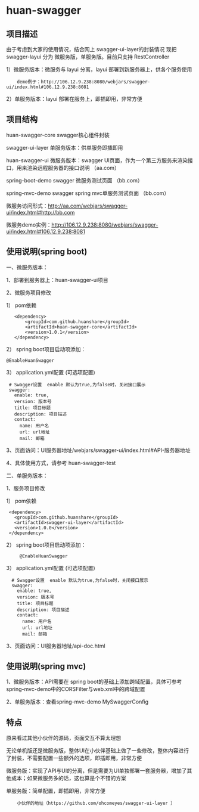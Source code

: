 # huan-swagger
## 项目描述
  由于考虑到大家的使用情况，结合网上 swagger-ui-layer的封装情况
  现把 swagger-layui 分为 微服务版，单服务版。目前只支持 RestController
  
  1）微服务版本：微服务与 layui 分离，layui 部署到新服务器上，供各个服务使用
  
        demo例子：http://106.12.9.238:8080/webjars/swagger-ui/index.html#106.12.9.238:8081
  
  2）单服务版本：layui 部署在服务上，即插即用，非常方便



## 项目结构
 huan-swagger-core  swagger核心组件封装
 
 swagger-ui-layer   单服务版本：供单服务即插即用
 
 huan-swagger-ui    微服务版本：swagger UI页面，作为一个第三方服务来渲染接口，用来渲染远程服务器的接口说明  （aa.com）
 
 spring-boot-demo  swagger 微服务测试页面  （bb.com）
 
 spring-mvc-demo   swagger spring mvc单服务测试页面  （bb.com）
 
 微服务访问形式：http://aa.com/webjars/swagger-ui/index.html#http://bb.com
 
 微服务demo实例：http://106.12.9.238:8080/webjars/swagger-ui/index.html#106.12.9.238:8081

## 使用说明(spring boot)
 一、微服务版本：
 
 1、部署到服务器上：huan-swagger-ui项目
 
 2、微服务项目修改
 
   1） pom依赖
     
       <dependency>
           <groupId>com.github.huanshare</groupId>
           <artifactId>huan-swagger-core</artifactId>
           <version>1.0.1</version>
       </dependency>
       
   2） spring boot项目启动项添加：
 
    @EnableHuanSwagger
    
   3） application.yml配置 (可选项配置)
 
     # Swagger设置  enable 默认为true,为false时，关闭接口展示
     swagger:
       enable: true,
       version: 版本号
       title: 项目标题
       description: 项目描述
       contact:
         name: 用户名
         url: url地址
         mail: 邮箱

 3、页面访问：UI服务器地址/webjars/swagger-ui/index.html#API-服务器地址
 
 4、具体使用方式，请参考 huan-swagger-test
 
  二、单服务版本：
  
  1、服务项目修改
     
   1） pom依赖
   
     <dependency>
       <groupId>com.github.huanshare</groupId>
       <artifactId>swagger-ui-layer</artifactId>
       <version>1.0.0</version>
     </dependency>
     
   2） spring boot项目启动项添加：
      
         @EnableHuanSwagger
     
   3） application.yml配置 (可选项配置)
  
      # Swagger设置  enable 默认为true,为false时，关闭接口展示
      swagger:
        enable: true,
        version: 版本号
        title: 项目标题
        description: 项目描述
        contact:
          name: 用户名
          url: url地址
          mail: 邮箱
 
  3、页面访问：UI服务器地址/api-doc.html
 
 ## 使用说明(spring mvc)
 
   1、微服务版本：API需要在 spring boot的基础上添加跨域配置，具体可参考 spring-mvc-demo中的CORSFilter与web.xml中的跨域配置
   
   2、单服务版本：查看spring-mvc-demo MySwaggerConfig
 
 ## 特点
  
   原来看过其他小伙伴的源码，页面交互不算太理想
  
   无论单机版还是微服务版，整体UI在小伙伴基础上做了一些修改，整体内容进行了封装，不需要配置一些额外的选项，即插即用，非常方便
  
   微服务版：实现了API与UI的分离，但是需要为UI单独部署一套服务器，增加了其他成本；如果微服务多的话，这也算是个不错的方案
   
   单服务版：简单配置，即插即用，非常方便
  
        小伙伴的地址（https://github.com/ohcomeyes/swagger-ui-layer ）
  
   
